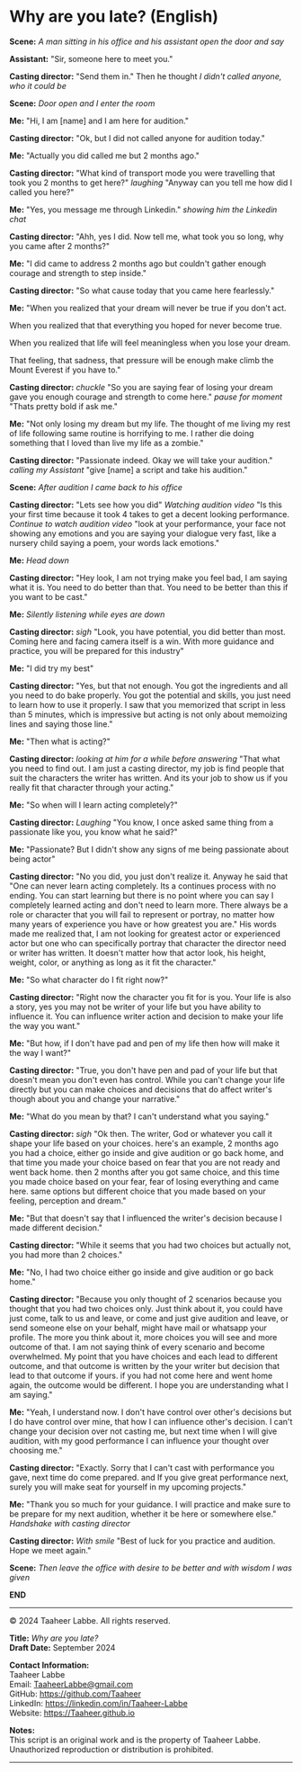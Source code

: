 # Why are you late? (English)

**Scene:** *A man sitting in his office and his assistant open the door and say*

**Assistant:** "Sir, someone here to meet you."

**Casting director:** "Send them in." Then he thought *I didn't called anyone, who it could be*

**Scene:** *Door open and I enter the room*

**Me:** "Hi, I am [name] and I am here for audition."

**Casting director:** "Ok, but I did not called anyone for audition today."

**Me:** "Actually you did called me but 2 months ago."

**Casting director:** "What kind of transport mode you were travelling that took you 2 months to get here?" *laughing* "Anyway can you tell me how did I called you here?"

**Me:** "Yes, you message me through Linkedin." *showing him the Linkedin chat*

**Casting director:** "Ahh, yes I did. Now tell me, what took you so long, why you came after 2 months?"

**Me:** "I did came to address 2 months ago but couldn't gather enough courage and strength to step inside."

**Casting director:** "So what cause today that you came here fearlessly."

**Me:** "When you realized that your dream will never be true if you don't act. 

When you realized that that everything you hoped for never become true.

When you realized that life will feel meaningless when you lose your dream.

That feeling, that sadness, that pressure will be enough make climb the Mount Everest if you have to."

**Casting director:** *chuckle* "So you are saying fear of losing your dream gave you enough courage and strength to come here." *pause for moment* "Thats pretty bold if ask me."

**Me:** "Not only losing my dream but my life. The thought of me living my rest of life following same routine is horrifying to me. I rather die doing something that I loved than live my life as a zombie."

**Casting director:** "Passionate indeed. Okay we will take your audition." *calling my Assistant* "give [name] a script and take his audition."

**Scene:** *After audition I came back to his office*

**Casting director:** "Lets see how you did" *Watching audition video* "Is this your first time because it took 4 takes to get a decent looking performance. *Continue to watch audition video* "look at your performance, your face not showing any emotions and you are saying your dialogue very fast, like a nursery child saying a poem, your words lack emotions."

**Me:** *Head down*

**Casting director:** "Hey look, I am not trying make you feel bad, I am saying what it is. You need to do better than that. You need to be better than this if you want to be cast."

**Me:** *Silently listening while eyes are down*

**Casting director:** *sigh* "Look, you have potential, you did better than most. Coming here and facing camera itself is a win. With more guidance and practice, you will be prepared for this industry"

**Me:** "I did try my best"

**Casting director:** "Yes, but that not enough. You got the ingredients and all you need to do bake properly. You got the potential and skills, you just need to learn how to use it properly. I saw that you memorized that script in less than 5 minutes, which is impressive but acting is not only about memoizing lines and saying those line."

**Me:** "Then what is acting?"

**Casting director:** *looking at him for a while before answering* "That what you need to find out. I am just a casting director, my job is find people that suit the characters the writer has written. And its your job to show us if you really fit that character through your acting."

**Me:** "So when will I learn acting completely?"

**Casting director:** *Laughing* "You know, I once asked same thing from a passionate like you, you know what he said?"

**Me:** "Passionate? But I didn't show any signs of me being passionate about being actor"

**Casting director:** "No you did, you just don't realize it. Anyway he said that "One can never learn acting completely. Its a continues process with no ending. You can start learning but there is no point where you can say I completely learned acting and don't need to learn more. There always be a role or character that you will fail to represent or portray, no matter how many years of experience you have or how greatest you are." His words made me realized that, I am not looking for greatest actor or experienced actor but one who can specifically portray that character the director need or writer has written. It doesn't matter how that actor look, his height, weight, color, or anything as long as it fit the character."

**Me:** "So what character do I fit right now?"

**Casting director:** "Right now the character you fit for is you. Your life is also a story, yes you may not be writer of your life but you have ability to influence it. You can influence writer action and decision to make your life the way you want."

**Me:** "But how, if I don't have pad and pen of my life then how will make it the way I want?"

**Casting director:** "True, you don't have pen and pad of your life but that doesn't mean you don't even has control. While you can't change your life directly but you can make choices and decisions that do affect writer's though about you and change your narrative."

**Me:** "What do you mean by that? I can't understand what you saying."

**Casting director:** *sigh* "Ok then. The writer, God or whatever you call it shape your life based on your choices. here's an example, 2 months ago you had a choice, either go inside and give audition or go back home, and that time you made your choice based on fear that you are not ready and went back home. then 2 months after you got same choice, and this time you made choice based on your fear, fear of losing everything and came here. same options but different choice that you made based on your feeling, perception and dream."

**Me:** "But that doesn't say that I influenced the writer's decision because I made different decision."

**Casting director:** "While it seems that you had two choices but actually not, you had more than 2 choices."

**Me:** "No, I had two choice either go inside and give audition or go back home."

**Casting director:** "Because you only thought of 2 scenarios because you thought that you had two choices only. Just think about it, you could have just come, talk to us and leave, or come and just give audition and leave, or send someone else on your behalf, might have mail or whatsapp your profile. The more you think about it, more choices you will see and more outcome of that. I am not saying think of every scenario and become overwhelmed. My point that you have choices and each lead to different outcome, and that outcome is written by the your writer but decision that lead to that outcome if yours. if you had not come here and went home again, the outcome would be different. I hope you are understanding what I am saying."

**Me:** "Yeah, I understand now. I don't have control over other's decisions but I do have control over mine, that how I can influence other's decision. I can't change your decision over not casting me, but next time when I will give audition, with my good performance I can influence your thought over choosing me."

**Casting director:** "Exactly. Sorry that I can't cast with performance you gave, next time do come prepared. and If you give great performance next, surely you will make seat for yourself in my upcoming projects."

**Me:** "Thank you so much for your guidance. I will practice and make sure to be prepare for my next audition, whether it be here or somewhere else." *Handshake with casting director*

**Casting director:** *With smile* "Best of luck for you practice and audition. Hope we meet again."

**Scene:** *Then leave the office with desire to be better and with wisdom I was given*

**END**

---

© 2024 Taaheer Labbe. All rights reserved.

**Title:** *Why are you late?*    
**Draft Date:** September 2024

**Contact Information:**  
Taaheer Labbe  
Email: TaaheerLabbe@gmail.com  
GitHub: https://github.com/Taaheer  
LinkedIn: https://linkedin.com/in/Taaheer-Labbe  
Website: https://Taaheer.github.io

**Notes:**  
This script is an original work and is the property of Taaheer Labbe. Unauthorized reproduction or distribution is prohibited.

---
